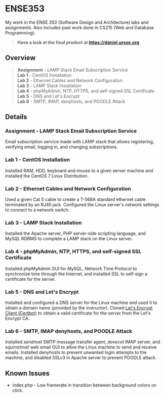 # ENSE353
My work in the ENSE 353 (Software Design and Architecture) labs and assignments. Also includes past work done in CS215 (Web and Database Programming).

>**Have a look at the final product at <https://daniel.ursse.org>**

## Overview
> **Assignment** - LAMP Stack Email Subscription Service  
> **Lab 1** - CentOS Installation  
> **Lab 2** - Ethernet Cables and Network Configuration  
> **Lab 3** - LAMP Stack Installation  
> **Lab 4** - phpMyAdmin, NTP, HTTPS, and self-signed SSL Certificate  
> **Lab 5** - DNS and Let's Encrypt  
> **Lab 6** - SMTP, IMAP, denyhosts, and POODLE Attack  

## Details
### Assignment - LAMP Stack Email Subscription Service
Email subscription service made with LAMP stack that allows registering, verifying email, logging in, and changing subscriptions.

### Lab 1 - CentOS Installation
Installed RAM, HDD, keyboard and mouse to a given server machine and installed the CentOS 7 Linux Distribution.

### Lab 2 - Ethernet Cables and Network Configuration
Used a given Cat 5 cable to create a T-568A standard ethernet cable terminated by an RJ45 jack. Configured the Linux server's
network settings to connect to a network switch.

### Lab 3 - LAMP Stack Installation
Installed the Apache server, PHP server-side scripting language, and MySQL RDBMS to complete a LAMP stack on the Linux server.

### Lab 4 - phpMyAdmin, NTP, HTTPS, and self-signed SSL Certificate
Installed phpMyAdmin GUI for MySQL, Network Time Protocol to synchronize time through the Internet, 
and installed SSL to self-sign a certificate for the server.

### Lab 5 - DNS and Let's Encrypt
Installed and configured a DNS server for the Linux machine and used it to obtain a domain name (provided by the instructor). 
Cloned [Let's Encrypt Client (Certbot)](https://github.com/certbot/certbot) to obtain a valid certificate for the server from the Let's Encrypt CA.

### Lab 6 - SMTP, IMAP denyhosts, and POODLE Attack
Installed *sendmail* SMTP message transfer agent, *dovecot* IMAP server, and *squirrelmail* web email GUI to allow the Linux machine to
send and receive emails. Installed denyhosts to prevent unwanted login attempts to the machine, and disabled SSLv3 in Apache server to
prevent POODLE attack.

## Known Issues
*   index.php - Low framerate in transition between background colors on click.